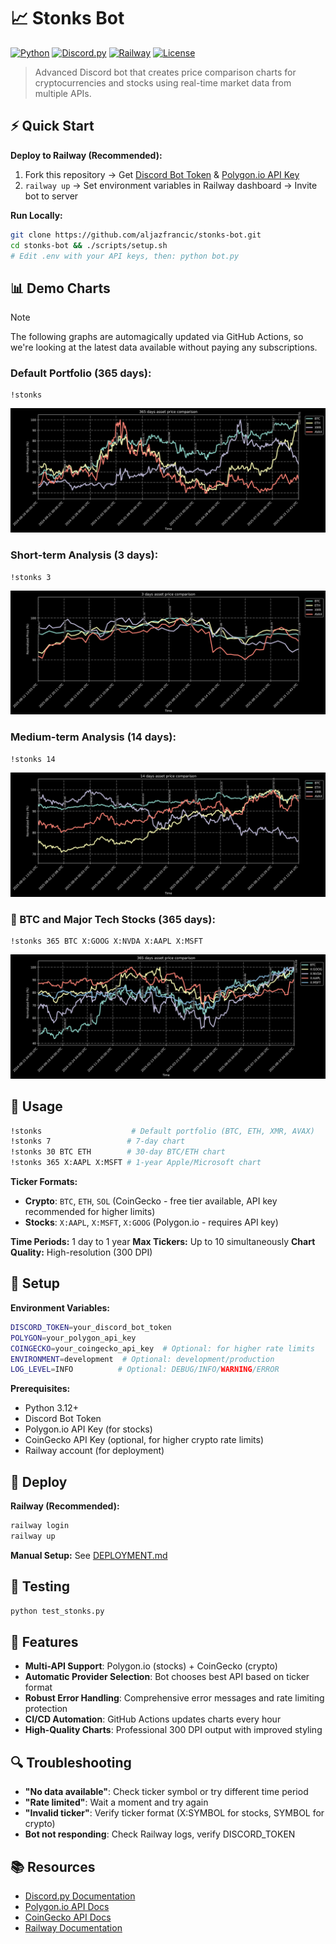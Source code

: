 # 📈 Stonks Bot

[![Python](https://img.shields.io/badge/Python-3.12+-blue.svg)](https://www.python.org/downloads/)
[![Discord.py](https://img.shields.io/badge/Discord.py-2.0+-green.svg)](https://discordpy.readthedocs.io/)
[![Railway](https://img.shields.io/badge/Deploy%20on-Railway-000000.svg?logo=railway)](https://railway.app/)
[![License](https://img.shields.io/badge/License-MIT-yellow.svg)](LICENSE)

> Advanced Discord bot that creates price comparison charts for cryptocurrencies and stocks using real-time market data from multiple APIs.

## ⚡ Quick Start

**Deploy to Railway (Recommended):**
1. Fork this repository → Get [Discord Bot Token](https://discord.com/developers/applications) & [Polygon.io API Key](https://polygon.io/)
2. `railway up` → Set environment variables in Railway dashboard → Invite bot to server

**Run Locally:**
```bash
git clone https://github.com/aljazfrancic/stonks-bot.git
cd stonks-bot && ./scripts/setup.sh
# Edit .env with your API keys, then: python bot.py
```

## 📊 Demo Charts

> [!NOTE]
> The following graphs are automagically updated via GitHub Actions, so we're looking at the latest data available without paying any subscriptions.

### **Default Portfolio (365 days):**
```text
!stonks
```
![Default Portfolio](pics/!stonks.png)

### **Short-term Analysis (3 days):**
```text
!stonks 3
```
![3-Day Chart](pics/!stonks_3.png)

### **Medium-term Analysis (14 days):**
```text
!stonks 14
```
![14-Day Chart](pics/!stonks_14.png)

### **🚂 BTC and Major Tech Stocks (365 days):**
```text
!stonks 365 BTC X:GOOG X:NVDA X:AAPL X:MSFT
```
![BTC and Tech Stocks](pics/!stonks_365_BTC_X-GOOG_X-NVDA_X-AAPL_X-MSFT.png)

## 🎯 Usage

```bash
!stonks                    # Default portfolio (BTC, ETH, XMR, AVAX)
!stonks 7                 # 7-day chart
!stonks 30 BTC ETH        # 30-day BTC/ETH chart
!stonks 365 X:AAPL X:MSFT # 1-year Apple/Microsoft chart
```

**Ticker Formats:**
- **Crypto**: `BTC`, `ETH`, `SOL` (CoinGecko - free tier available, API key recommended for higher limits)
- **Stocks**: `X:AAPL`, `X:MSFT`, `X:GOOG` (Polygon.io - requires API key)

**Time Periods:** 1 day to 1 year
**Max Tickers:** Up to 10 simultaneously
**Chart Quality:** High-resolution (300 DPI)

## 🔧 Setup

**Environment Variables:**
```bash
DISCORD_TOKEN=your_discord_bot_token
POLYGON=your_polygon_api_key
COINGECKO=your_coingecko_api_key  # Optional: for higher rate limits
ENVIRONMENT=development  # Optional: development/production
LOG_LEVEL=INFO          # Optional: DEBUG/INFO/WARNING/ERROR
```

**Prerequisites:**
- Python 3.12+
- Discord Bot Token
- Polygon.io API Key (for stocks)
- CoinGecko API Key (optional, for higher crypto rate limits)
- Railway account (for deployment)

## 🚂 Deploy

**Railway (Recommended):**
```bash
railway login
railway up
```

**Manual Setup:** See [DEPLOYMENT.md](DEPLOYMENT.md)

## 🧪 Testing

```bash
python test_stonks.py
```

## 🌟 Features

- **Multi-API Support**: Polygon.io (stocks) + CoinGecko (crypto)
- **Automatic Provider Selection**: Bot chooses best API based on ticker format
- **Robust Error Handling**: Comprehensive error messages and rate limiting protection
- **CI/CD Automation**: GitHub Actions updates charts every hour
- **High-Quality Charts**: Professional 300 DPI output with improved styling

## 🔍 Troubleshooting

- **"No data available"**: Check ticker symbol or try different time period
- **"Rate limited"**: Wait a moment and try again
- **"Invalid ticker"**: Verify ticker format (X:SYMBOL for stocks, SYMBOL for crypto)
- **Bot not responding**: Check Railway logs, verify DISCORD_TOKEN

## 📚 Resources

- [Discord.py Documentation](https://discordpy.readthedocs.io/)
- [Polygon.io API Docs](https://polygon.io/docs/)
- [CoinGecko API Docs](https://www.coingecko.com/en/api/documentation)
- [Railway Documentation](https://docs.railway.app/)
